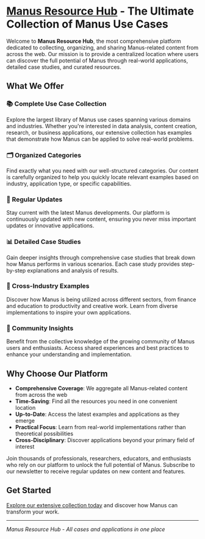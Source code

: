 # [Manus Resource Hub](https://aimanus.org) - The Ultimate Collection of Manus Use Cases

Welcome to **Manus Resource Hub**, the most comprehensive platform dedicated to collecting, organizing, and sharing Manus-related content from across the web. Our mission is to provide a centralized location where users can discover the full potential of Manus through real-world applications, detailed case studies, and curated resources.

## What We Offer

### 📚 Complete Use Case Collection
Explore the largest library of Manus use cases spanning various domains and industries. Whether you're interested in data analysis, content creation, research, or business applications, our extensive collection has examples that demonstrate how Manus can be applied to solve real-world problems.

### 🗂️ Organized Categories
Find exactly what you need with our well-structured categories. Our content is carefully organized to help you quickly locate relevant examples based on industry, application type, or specific capabilities.

### 🔄 Regular Updates
Stay current with the latest Manus developments. Our platform is continuously updated with new content, ensuring you never miss important updates or innovative applications.

### 📊 Detailed Case Studies
Gain deeper insights through comprehensive case studies that break down how Manus performs in various scenarios. Each case study provides step-by-step explanations and analysis of results.

### 🏢 Cross-Industry Examples
Discover how Manus is being utilized across different sectors, from finance and education to productivity and creative work. Learn from diverse implementations to inspire your own applications.

### 👥 Community Insights
Benefit from the collective knowledge of the growing community of Manus users and enthusiasts. Access shared experiences and best practices to enhance your understanding and implementation.

## Why Choose Our Platform

- **Comprehensive Coverage**: We aggregate all Manus-related content from across the web
- **Time-Saving**: Find all the resources you need in one convenient location
- **Up-to-Date**: Access the latest examples and applications as they emerge
- **Practical Focus**: Learn from real-world implementations rather than theoretical possibilities
- **Cross-Disciplinary**: Discover applications beyond your primary field of interest

Join thousands of professionals, researchers, educators, and enthusiasts who rely on our platform to unlock the full potential of Manus. Subscribe to our newsletter to receive regular updates on new content and features.

## Get Started

[Explore our extensive collection today](/#usecases) and discover how Manus can transform your work.

---

*Manus Resource Hub - All cases and applications in one place*
